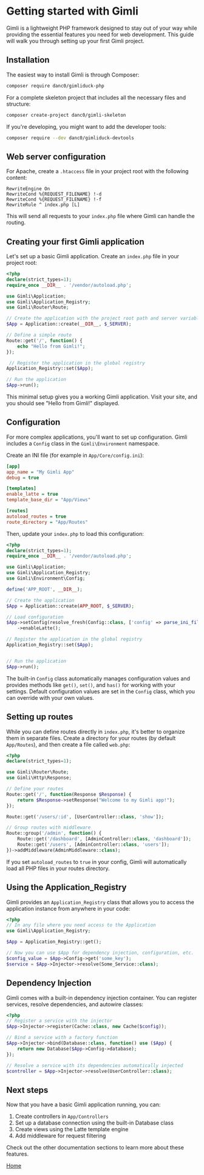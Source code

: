 # Getting started with Gimli

Gimli is a lightweight PHP framework designed to stay out of your way while providing the essential features you need for web development. This guide will walk you through setting up your first Gimli project.

## Installation

The easiest way to install Gimli is through Composer:

```bash
composer require danc0/gimliduck-php
```

For a complete skeleton project that includes all the necessary files and structure:

```bash
composer create-project danc0/gimli-skeleton
```

If you're developing, you might want to add the developer tools:

```bash
composer require --dev danc0/gimliduck-devtools
```

## Web server configuration

For Apache, create a `.htaccess` file in your project root with the following content:

```
RewriteEngine On
RewriteCond %{REQUEST_FILENAME} !-d
RewriteCond %{REQUEST_FILENAME} !-f
RewriteRule ^ index.php [L]
```

This will send all requests to your `index.php` file where Gimli can handle the routing.

## Creating your first Gimli application

Let's set up a basic Gimli application. Create an `index.php` file in your project root:

```php
<?php
declare(strict_types=1);
require_once __DIR__ . '/vendor/autoload.php';

use Gimli\Application;
use Gimli\Application_Registry;
use Gimli\Router\Route;

// Create the application with the project root path and server variables
$App = Application::create(__DIR__, $_SERVER);

// Define a simple route
Route::get('/', function() {
    echo "Hello from Gimli!";
});

 // Register the application in the global registry
Application_Registry::set($App);

// Run the application
$App->run();
```

This minimal setup gives you a working Gimli application. Visit your site, and you should see "Hello from Gimli!" displayed.

## Configuration

For more complex applications, you'll want to set up configuration. Gimli includes a `Config` class in the `Gimli\Environment` namespace.

Create an INI file (for example in `App/Core/config.ini`):

```ini
[app]
app_name = "My Gimli App"
debug = true

[templates]
enable_latte = true
template_base_dir = "App/Views"

[routes]
autoload_routes = true
route_directory = "App/Routes"
```

Then, update your `index.php` to load this configuration:

```php
<?php
declare(strict_types=1);
require_once __DIR__ . '/vendor/autoload.php';

use Gimli\Application;
use Gimli\Application_Registry;
use Gimli\Environment\Config;

define('APP_ROOT', __DIR__);

// Create the application
$App = Application::create(APP_ROOT, $_SERVER);

// Load configuration
$App->setConfig(resolve_fresh(Config::class, ['config' => parse_ini_file(APP_ROOT . '/App/Core/config.ini', true)], $App))
    ->enableLatte();

// Register the application in the global registry
Application_Registry::set($App);


// Run the application
$App->run();
```

The built-in `Config` class automatically manages configuration values and provides methods like `get()`, `set()`, and `has()` for working with your settings. Default configuration values are set in the `Config` class, which you can override with your own values.

## Setting up routes

While you can define routes directly in `index.php`, it's better to organize them in separate files. Create a directory for your routes (by default `App/Routes`), and then create a file called `web.php`:

```php
<?php
declare(strict_types=1);

use Gimli\Router\Route;
use Gimli\Http\Response;

// Define your routes
Route::get('/', function(Response $Response) {
    return $Response->setResponse("Welcome to my Gimli app!");
});

Route::get('/users/:id', [UserController::class, 'show']);

// Group routes with middleware
Route::group('/admin', function() {
    Route::get('/dashboard', [AdminController::class, 'dashboard']);
    Route::get('/users', [AdminController::class, 'users']);
})->addMiddleware(AdminMiddleware::class);
```

If you set `autoload_routes` to `true` in your config, Gimli will automatically load all PHP files in your routes directory.

## Using the Application_Registry

Gimli provides an `Application_Registry` class that allows you to access the application instance from anywhere in your code:

```php
<?php
// In any file where you need access to the Application
use Gimli\Application_Registry;

$App = Application_Registry::get();

// Now you can use $App for dependency injection, configuration, etc.
$config_value = $App->Config->get('some_key');
$service = $App->Injector->resolve(Some_Service::class);
```

## Dependency Injection

Gimli comes with a built-in dependency injection container. You can register services, resolve dependencies, and autowire classes:

```php
<?php
// Register a service with the injector
$App->Injector->register(Cache::class, new Cache($config));

// Bind a service with a factory function
$App->Injector->bind(Database::class, function() use ($App) {
    return new Database($App->Config->database);
});

// Resolve a service with its dependencies automatically injected
$controller = $App->Injector->resolve(UserController::class);
```

## Next steps

Now that you have a basic Gimli application running, you can:

1. Create controllers in `App/Controllers`
2. Set up a database connection using the built-in Database class
3. Create views using the Latte template engine
4. Add middleware for request filtering

Check out the other documentation sections to learn more about these features.

[Home](https://dvnc0.github.io/gimli-php/)